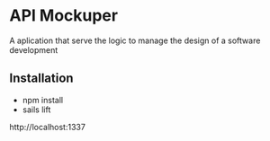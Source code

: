 # API Mockuper

A aplication that serve the logic to manage the design of a software development

## Installation
* npm install
* sails lift

http://localhost:1337
